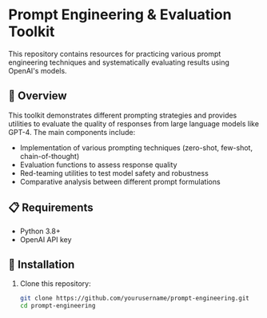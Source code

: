 # Prompt Engineering & Evaluation Toolkit

This repository contains resources for practicing various prompt engineering techniques and systematically evaluating results using OpenAI's models.

## 🚀 Overview

This toolkit demonstrates different prompting strategies and provides utilities to evaluate the quality of responses from large language models like GPT-4. The main components include:

- Implementation of various prompting techniques (zero-shot, few-shot, chain-of-thought)
- Evaluation functions to assess response quality
- Red-teaming utilities to test model safety and robustness
- Comparative analysis between different prompt formulations

## 📋 Requirements

- Python 3.8+
- OpenAI API key

## 🔧 Installation

1. Clone this repository:
   ```bash
   git clone https://github.com/yourusername/prompt-engineering.git
   cd prompt-engineering